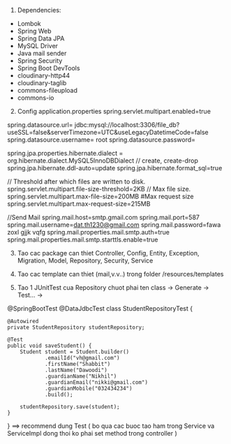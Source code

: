 1. Dependencies:
- Lombok
- Spring Web
- Spring Data JPA
- MySQL Driver
- Java mail sender
- Spring Security
- Spring Boot DevTools
- cloudinary-http44
- cloudinary-taglib
- commons-fileupload
- commons-io

2. Config application.properties
   spring.servlet.multipart.enabled=true

spring.datasource.url= jdbc:mysql://localhost:3306/file_db?useSSL=false&serverTimezone=UTC&useLegacyDatetimeCode=false
spring.datasource.username= root
spring.datasource.password=

spring.jpa.properties.hibernate.dialect = org.hibernate.dialect.MySQL5InnoDBDialect
// create, create-drop
spring.jpa.hibernate.ddl-auto=update
spring.jpa.hibernate.format_sql=true

// Threshold after which files are written to disk.
spring.servlet.multipart.file-size-threshold=2KB
// Max file size.
spring.servlet.multipart.max-file-size=200MB
#Max request size
spring.servlet.multipart.max-request-size=215MB

//Send Mail
spring.mail.host=smtp.gmail.com
spring.mail.port=587
spring.mail.username=dat.th1230@gmail.com
spring.mail.password=fawa zoxl gjjk vqfg
spring.mail.properties.mail.smtp.auth=true
spring.mail.properties.mail.smtp.starttls.enable=true

3. Tao cac package can thiet
   Controller, Config, Entity, Exception, Migration, Model, Repository, Security, Service

4. Tao cac template can thiet (mail,v.v..) trong folder /resources/templates

5. Tao 1 JUnitTest cua Repository
   chuot phai ten class -> Generate -> Test... ->

@SpringBootTest
@DataJdbcTest
class StudentRepositoryTest {

    @Autowired
    private StudentRepository studentRepository;

    @Test
    public void saveStudent() {
        Student student = Student.builder()
                .emailId("vh@gmail.com")
                .firstName("Shabbit")
                .lastName("Dawoodi")
                .guardianName("Nikhil")
                .guardianEmail("nikki@gmail.com")
                .guardianMobile("032434234")
                .build();
        
        studentRepository.save(student);
    }
}
==> recommend dung Test ( bo qua cac buoc tao ham trong Service va ServiceImpl
dong thoi ko phai set method trong controller )
